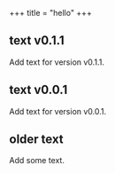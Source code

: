 +++
title = "hello"
+++

## text v0.1.1

Add text for version v0.1.1.

## text v0.0.1

Add text for version v0.0.1.


## older text

Add some text.
